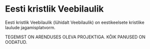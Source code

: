 # Eesti kristlik Veebilaulik

Eesti kristlik Veebilaulik (lühidalt Veebilaulik) on eestikeelsete kristlike laulude jagamisplatvorm.



TEGEMIST ON ARENDUSES OLEVA PROJEKTIGA. KÕIK PANUSED ON OODATUD.

